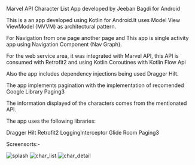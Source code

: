Marvel API Character List App developed by Jeeban Bagdi for Android

This is a an app developed using Kotlin for Android.It uses Model View ViewModel (MVVM) as architectural pattern.

For Navigation from one page another page and This app is single activity app using Navigation Component (Nav Graph).

For the web service area, it was integrated with Marvel API, this API is consumed with Retrofit2 and using Kotlin Coroutines with Kotlin Flow Api

Also the app includes dependency injections being used Dragger Hilt.

The app implements pagination with the implementation of recomended Google Library Paging3

The information displayed of the characters comes from the mentionated API.

The app uses the following libraries:

Dragger Hilt
Retrofit2
LoggingInterceptor
Glide
Room
Paging3

Screensorts:-

![splash](https://user-images.githubusercontent.com/36064798/152506515-4e172d35-e912-43e0-b684-de7f5f827431.png)
![char_list](https://user-images.githubusercontent.com/36064798/152506563-298f697b-a0c0-40ed-9bce-8e0adfa29e24.png)
![char_detail](https://user-images.githubusercontent.com/36064798/152506609-c8a26b16-a825-4910-989b-22ffffc17a91.png)


